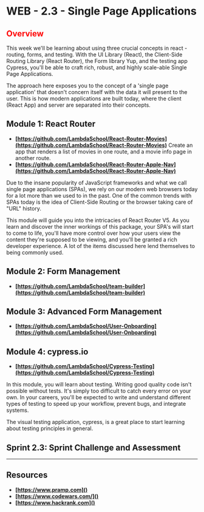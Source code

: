 # WEB - 2.3 - Single Page Applications

## <span style="color:red">Overview</span>

This week we'll be learning about using three crucial concepts in react - routing, forms, and testing. With the UI Library (React), the Client-Side Routing Library (React Router), the Form library Yup, and the testing app Cypress, you'll be able to craft rich, robust, and highly scale-able Single Page Applications.

The approach here exposes you to the concept of a 'single page application' that doesn't concern itself with the data it will present to the user. This is how modern applications are built today, where the client (React App) and server are separated into their concepts.

## Module 1: React Router

-   **[https://github.com/LambdaSchool/React-Router-Movies](https://github.com/LambdaSchool/React-Router-Movies)**
    Create an app that renders a list of movies in one route, and a movie info page in another route.
-   **[https://github.com/LambdaSchool/React-Router-Apple-Nav](https://github.com/LambdaSchool/React-Router-Apple-Nav)**   

Due to the insane popularity of JavaScript frameworks and what we call single page applications (SPAs), we rely on our modern web browsers today for a lot more than we used to in the past. One of the common trends with SPAs today is the idea of Client-Side Routing or the browser taking care of "URL" history.

This module will guide you into the intricacies of React Router V5. As you learn and discover the inner workings of this package, your SPA's will start to come to life, you'll have more control over how your users view the content they're supposed to be viewing, and you'll be granted a rich developer experience. A lot of the items discussed here lend themselves to being commonly used.

## Module 2: Form Management

-   **[https://github.com/LambdaSchool/team-builder](https://github.com/LambdaSchool/team-builder)**

## Module 3: Advanced Form Management

-   **[https://github.com/LambdaSchool/User-Onboarding](https://github.com/LambdaSchool/User-Onboarding)**

## Module 4: cypress.io

-   **[https://github.com/LambdaSchool/Cypress-Testing](https://github.com/LambdaSchool/Cypress-Testing)**

In this module, you will learn about testing. Writing good quality code isn't possible without tests. It's simply too difficult to catch every error on your own. In your careers, you'll be expected to write and understand different types of testing to speed up your workflow, prevent bugs, and integrate systems.

The visual testing application, cypress, is a great place to start learning about testing principles in general.

## Sprint 2.3: Sprint Challenge and Assessment



-------------------------------------------------------------------

## Resources
 
-   **[https://www.pramp.com]()**
-   **[https://www.codewars.com/]()**
-   **[https://www.hackrank.com]()**

